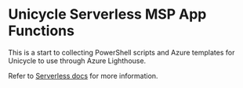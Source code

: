 # Unicycle Serverless MSP App Functions

This is a start to collecting PowerShell scripts and Azure templates for Unicycle to use through Azure Lighthouse.

Refer to [Serverless docs](https://serverless.com/framework/docs/providers/azure/guide/intro/) for more information.
